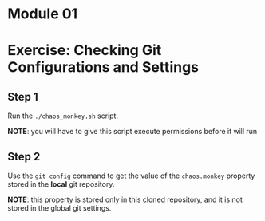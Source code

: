 # Module 01 
# Exercise: Checking Git Configurations and Settings

## Step 1
Run the `./chaos_monkey.sh` script.

**NOTE**: you will have to give this script execute permissions before it will run

## Step 2
Use the `git config` command to get the value of the `chaos.monkey` property stored in the **local** git repository.

**NOTE**: this property is stored only in this cloned repository, and it is not stored in the global git settings.
